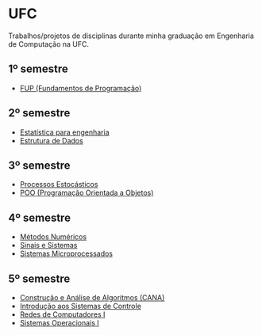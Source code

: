 # UFC

Trabalhos/projetos de disciplinas durante minha graduação em Engenharia de Computação na UFC.

## 1º semestre
- [FUP (Fundamentos de Programação)](https://github.com/kelvinleandro/UFC/tree/main/TI0109-FUP)

## 2º semestre
- [Estatística para engenharia](https://github.com/kelvinleandro/UFC/tree/main/TI0111-estatistica)
- [Estrutura de Dados](https://github.com/kelvinleandro/UFC/tree/main/TI0140-estrutura-de-dados)

## 3º semestre
- [Processos Estocásticos](https://github.com/kelvinleandro/UFC/tree/main/TI0112-processos-estocasticos)
- [POO (Programação Orientada a Objetos)](https://github.com/kelvinleandro/UFC/tree/main/TI0142-POO)

## 4º semestre
- [Métodos Numéricos](https://github.com/kelvinleandro/UFC/tree/main/CK0182-metodos-numericos)
- [Sinais e Sistemas](https://github.com/kelvinleandro/UFC/tree/main/TI0143-sinais-sistemas)
- [Sistemas Microprocessados](https://github.com/kelvinleandro/UFC/tree/main/TI0144-sistemas-microprocessados)

## 5º semestre
- [Construção e Análise de Algoritmos (CANA)](./CK0183-CANA/)
- [Introdução aos Sistemas de Controle]()
- [Redes de Computadores I]()
- [Sistemas Operacionais I]()